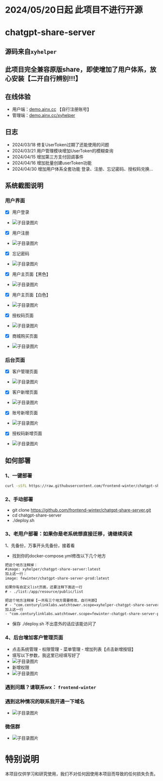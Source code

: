 # 2024/05/20日起 此项目不进行开源
# chatgpt-share-server

## 源码来自`xyhelper`

## 此项目完全兼容原版share，即使增加了用户体系，放心安装【二开自行辨别!!!】

## 在线体验
- 用户端：[demo.ainx.cc](https://demo.ainx.cc) 【自行注册账号】
- 管理端：[demo.ainx.cc/xyhelper](https://demo.ainx.cc/xyhelper) 

## 日志
- 2024/03/18 修复UserToken过期了还能使用的问题
- 2024/03/21 用户管理模块增加UserToken的模糊查询
- 2024/04/15 增加第三方支付回调事件
- 2024/04/16 增加批量创建userToken功能
- 2024/04/30 增加用户体系全套功能 登录、注册、忘记密码、授权码兑换...

## 系统截图说明
### 用户界面
- [x] 用户登录
- ![子目录图片](./images/img.png)
- [x] 用户注册
- ![子目录图片](./images/img_1.png)
- [x] 忘记密码
- ![子目录图片](./images/img_2.png)
- [x] 用户主页面【黑色】
- ![子目录图片](./images/img_3.png)
- [x] 用户主页面【白色】
- ![子目录图片](./images/img_4.png)
- [x] 授权码页面
- ![子目录图片](./images/img_5.png)
- [x] 商城购买页面
- ![子目录图片](./images/img_6.png)

### 后台页面
- [x] 客户管理页面
- ![子目录图片](./images/img_7.png)
- [x] 客户新增页面
- ![子目录图片](./images/img_8.png)
- [x] 账号新增页面
- ![子目录图片](./images/img_9.png)
- [x] 授权码新增页面
- ![子目录图片](./images/img_10.png)


## 如何部署

### 1、一键部署
```bash
curl -sSfL https://raw.githubusercontent.com/frontend-winter/chatgpt-share-server/master/quick-install.sh | bash
```

### 2、手动部署

- git clone https://github.com/frontend-winter/chatgpt-share-server.git
- cd chatgpt-share-server
- ./deploy.sh

### 3、老用户部署：如果你是老系统想直接迁移，请继续阅读
1、先备份，万事开头先备份，接着看
- 找到你的docker-compose.yml修改以下几个地方
```html
把这个地方注释掉：
#image: xyhelper/chatgpt-share-server:latest
加上这一行：
image: fewinter/chatgpt-share-server-prod:latest

如果你有自定义list页面，还要注释下面这一行
# - ./list:/app/resource/public/list

把这个地方注释掉【一共有三个地方需要修改，自行判断】
# - "com.centurylinklabs.watchtower.scope=xyhelper-chatgpt-share-server"
加上这一行
- "com.centurylinklabs.watchtower.scope=fewinter-chatgpt-share-server-prod"
```
- 保存 ./deploy.sh 不出意外的话应该能访问了

### 4、后台增加客户管理页面
- 点击系统管理 - 权限管理 - 菜单管理 - 增加列表【点击新增按钮】
- 填写以下参数，我这里已经填写好了
- ![子目录图片](./images/img_11.png)
- 新增权限
- ![子目录图片](./images/img_12.png)

### 遇到问题？请联系wx： `frontend-winter`

### 遇到这种情况的联系我开通一下域名
- ![子目录图片](./images/img_14.png)

### 微信群
- ![子目录图片](./images/img_13.png)

# 特别说明

本项目仅供学习和研究使用，我们不对任何因使用本项目而导致的任何损失负责。
